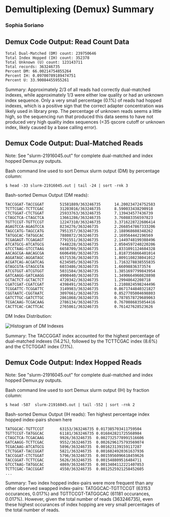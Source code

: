 # Demultiplexing (Demux) Summary 
### Sophia Soriano

## Demux Code Output: Read Count Data

```
Total Dual-Matched (DM) count: 239750646
Total Index Hopped (IH) count: 352378
Total Unknown (U) count: 123143711
Total records: 363246735
Percent DM: 66.00214754855264
Percent IH: 0.09700789189474751
Percent U: 33.90084455955261
```

Summary: Approximately 2/3 of all reads had correctly dual-matched indexes, while approximately 1/3 were either low quality or had an unknown index sequence. Only a very small percentage (0.1%) of reads had hopped indexes, which is a positive sign that the correct adapter concentration was likely used in library prep. The percentage of unknown reads seems a little high, so the sequencing run that produced this data seems to have  not produced very high quality index sequences (<35 qscore cutoff or unknown index, likely caused by a base calling error).

## Demux Code Output: Dual-Matched Reads 
Note: See "slurm-21916045.out" for complete dual-matched and index hopped Demux.py outputs.

Bash command line used to sort Demux slurm output (DM) by percentage column:

```
$ head -33 slurm-21916045.out | tail -24 | sort -rnk 3
```

Bash-sorted Demux Output (DM reads):

```
TACCGGAT-TACCGGAT       51581889/363246735      14.200234724752583
TCTTCGAC-TCTTCGAC       31203016/363246735      8.590033438290918
CTCTGGAT-CTCTGGAT       25933763/363246735      7.139434577436739
CTAGCTCA-CTAGCTCA       13661286/363246735      3.760883356597823
TGTTCCGT-TGTTCCGT       12247310/363246735      3.3716228722606414
AGAGTCCA-AGAGTCCA       8234276/363246735       2.2668547867333206
TAGCCATG-TAGCCATG       7951357/363246735       2.188968608348262
TATGGCAC-TATGGCAC       7880872/363246735       2.169564442196569
TCGAGAGT-TCGAGAGT       7791551/363246735       2.1449748199388496
ATCATGCG-ATCATGCG       7448228/363246735       2.0504597240220206
GTCCTAAG-GTCCTAAG       6658709/363246735       1.8331091124604328
AACAGCGA-AACAGCGA       6606498/363246735       1.8187356866401014
AGGATAGC-AGGATAGC       6571536/363246735       1.8091108238041012
ACGATCAG-ACGATCAG       6234505/363246735       1.7163278838555835
GTAGCGTA-GTAGCGTA       6033486/363246735       1.66098836373574
ATCGTGGT-ATCGTGGT       5031584/363246735       1.3851697799843954
GATCAAGG-GATCAAGG       4900440/363246735       1.3490664960828898
GCTACTCT-GCTACTCT       4720342/363246735       1.29948642208718
CGATCGAT-CGATCGAT       4398491/363246735       1.2108824598244496
TCGGATTC-TCGGATTC       3149983/363246735       0.8671744840321827
CGGTAATC-CGGTAATC       3097661/363246735       0.8527705004698803
GATCTTGC-GATCTTGC       2861868/363246735       0.7878578729689063
TCGACAAG-TCGACAAG       2786134/363246735       0.7670086835054416
CACTTCAC-CACTTCAC       2765861/363246735       0.761427628523626
```

DM Index Distribution:

![Histogram of DM Indexes](/projects/bgmp/ssoriano/bioinfo/Bi622/Demultiplex/Assignment-the-third/DM_Dist.png)

Summary: The TACCGGAT index accounted for the highest percentage of dual-matched indexes (14.2%), followed by the TCTTCGAC index (8.6%) and the CTCTGGAT index (7.1%). 

## Demux Code Output: Index Hopped Reads
Note: See "slurm-21916045.out" for complete dual-matched and index hopped Demux.py outputs.

Bash command line used to sort Demux slurm output (IH) by fraction column:

```
$ head -587  slurm-21916045.out | tail -552 | sort -rnk 2
```

Bash-sorted Demux Output (IH reads): Ten highest percentage index hopped index-pairs shown here

```
TATGGCAC-TGTTCCGT       63153/363246735 0.017385703411759504
TGTTCCGT-TATGGCAC       61181/363246735 0.016842821725568984
CTAGCTCA-TCGACAAG       9926/363246735  0.0027325778991516606
GATCAAGG-TCTTCGAC       9552/363246735  0.0026296175793569074
TCGACAAG-ATCATGCG       5896/363246735  0.001623139159117287
CTCTGGAT-TACCGGAT       5821/363246735  0.0016024920361637936
TACCGGAT-CTCTGGAT       5796/363246735  0.0015956096618459626
TACCGGAT-TCTTCGAC       5626/363246735  0.001548809516484711
GTCCTAAG-TATGGCAC       4869/363246735  0.0013404112221407853
TCTTCGAC-TACCGGAT       4550/363246735  0.0012525921258452605
...
```

Summary: Two index hopped index-pairs were more frequent than any other observed swapped index-pairs: TATGGCAC-TGTTCCGT (63153 occurances, 0.017%) and TGTTCCGT-TATGGCAC (61181 occurances, 0.017%). However, given the total number of reads (363246735), even these highest occurances of index hopping are very small percentages of the total number of reads.